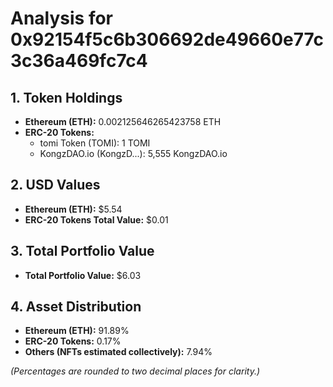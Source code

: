 # Analysis for 0x92154f5c6b306692de49660e77c3c36a469fc7c4

## 1. Token Holdings

- **Ethereum (ETH):** 0.002125646265423758 ETH
- **ERC-20 Tokens:**
  - tomi Token (TOMI): 1 TOMI
  - KongzDAO.io (KongzD...): 5,555 KongzDAO.io

## 2. USD Values

- **Ethereum (ETH):** $5.54
- **ERC-20 Tokens Total Value:** $0.01

## 3. Total Portfolio Value

- **Total Portfolio Value:** $6.03

## 4. Asset Distribution

- **Ethereum (ETH):** 91.89%
- **ERC-20 Tokens:** 0.17%
- **Others (NFTs estimated collectively):** 7.94%

*(Percentages are rounded to two decimal places for clarity.)*